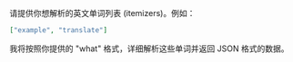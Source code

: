 请提供你想解析的英文单词列表 (itemizers)。例如：

```json
["example", "translate"]
```

我将按照你提供的 "what" 格式，详细解析这些单词并返回 JSON 格式的数据。
 